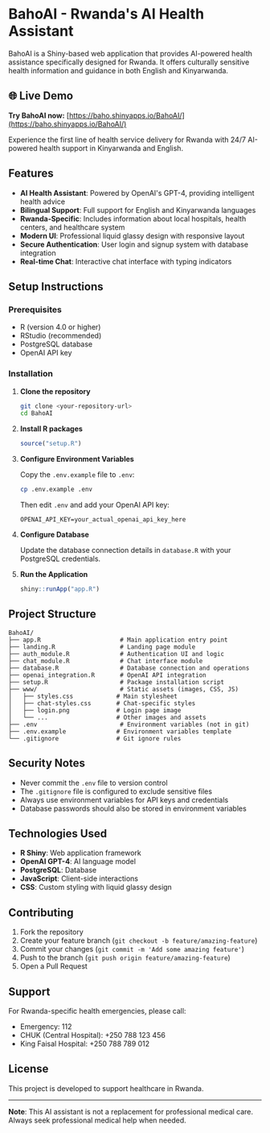 # BahoAI - Rwanda's AI Health Assistant

BahoAI is a Shiny-based web application that provides AI-powered health assistance specifically designed for Rwanda. It offers culturally sensitive health information and guidance in both English and Kinyarwanda.

## 🌐 Live Demo

**Try BahoAI now:** [https://baho.shinyapps.io/BahoAI/](https://baho.shinyapps.io/BahoAI/)

Experience the first line of health service delivery for Rwanda with 24/7 AI-powered health support in Kinyarwanda and English.

## Features

- **AI Health Assistant**: Powered by OpenAI's GPT-4, providing intelligent health advice
- **Bilingual Support**: Full support for English and Kinyarwanda languages
- **Rwanda-Specific**: Includes information about local hospitals, health centers, and healthcare system
- **Modern UI**: Professional liquid glassy design with responsive layout
- **Secure Authentication**: User login and signup system with database integration
- **Real-time Chat**: Interactive chat interface with typing indicators

## Setup Instructions

### Prerequisites

- R (version 4.0 or higher)
- RStudio (recommended)
- PostgreSQL database
- OpenAI API key

### Installation

1. **Clone the repository**
   ```bash
   git clone <your-repository-url>
   cd BahoAI
   ```

2. **Install R packages**
   ```R
   source("setup.R")
   ```

3. **Configure Environment Variables**
   
   Copy the `.env.example` file to `.env`:
   ```bash
   cp .env.example .env
   ```
   
   Then edit `.env` and add your OpenAI API key:
   ```
   OPENAI_API_KEY=your_actual_openai_api_key_here
   ```

4. **Configure Database**
   
   Update the database connection details in `database.R` with your PostgreSQL credentials.

5. **Run the Application**
   ```R
   shiny::runApp("app.R")
   ```

## Project Structure

```
BahoAI/
├── app.R                      # Main application entry point
├── landing.R                  # Landing page module
├── auth_module.R              # Authentication UI and logic
├── chat_module.R              # Chat interface module
├── database.R                 # Database connection and operations
├── openai_integration.R       # OpenAI API integration
├── setup.R                    # Package installation script
├── www/                       # Static assets (images, CSS, JS)
│   ├── styles.css            # Main stylesheet
│   ├── chat-styles.css       # Chat-specific styles
│   ├── login.png             # Login page image
│   └── ...                   # Other images and assets
├── .env                       # Environment variables (not in git)
├── .env.example              # Environment variables template
└── .gitignore                # Git ignore rules
```

## Security Notes

- Never commit the `.env` file to version control
- The `.gitignore` file is configured to exclude sensitive files
- Always use environment variables for API keys and credentials
- Database passwords should also be stored in environment variables

## Technologies Used

- **R Shiny**: Web application framework
- **OpenAI GPT-4**: AI language model
- **PostgreSQL**: Database
- **JavaScript**: Client-side interactions
- **CSS**: Custom styling with liquid glassy design

## Contributing

1. Fork the repository
2. Create your feature branch (`git checkout -b feature/amazing-feature`)
3. Commit your changes (`git commit -m 'Add some amazing feature'`)
4. Push to the branch (`git push origin feature/amazing-feature`)
5. Open a Pull Request

## Support

For Rwanda-specific health emergencies, please call:
- Emergency: 112
- CHUK (Central Hospital): +250 788 123 456
- King Faisal Hospital: +250 788 789 012

## License

This project is developed to support healthcare in Rwanda.

---

**Note**: This AI assistant is not a replacement for professional medical care. Always seek professional medical help when needed.

